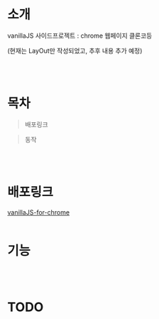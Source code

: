 # 소개

vanillaJS 사이드프로젝트 : chrome 웹페이지 클론코등

(현재는 LayOut만 작성되었고, 추후 내용 추가 예정)

<br><br>

# 목차

> 배포링크

> 동작

<br><br>

# 배포링크

[vanillaJS-for-chrome](https://uzleem.github.io/vanillaJS-for-chrome/)
<br><br>

# 기능

<br><br>

# TODO

<br><br>
